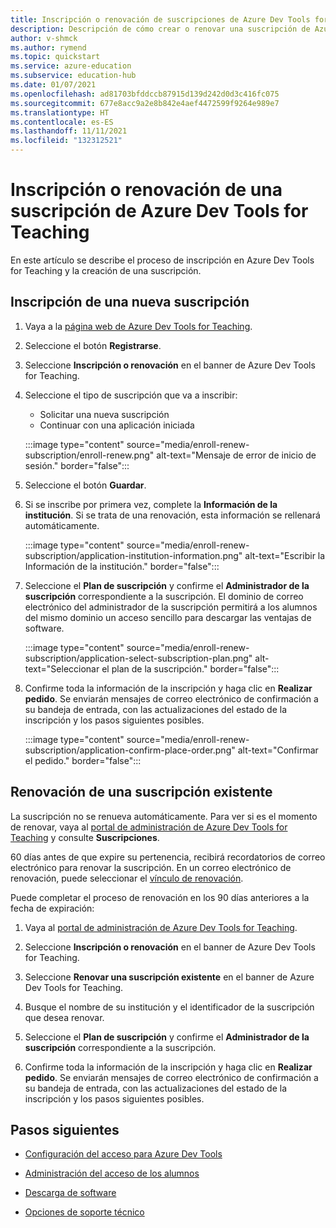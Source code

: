 ```yaml
---
title: Inscripción o renovación de suscripciones de Azure Dev Tools for Teaching
description: Descripción de cómo crear o renovar una suscripción de Azure Dev.
author: v-shmck
ms.author: rymend
ms.topic: quickstart
ms.service: azure-education
ms.subservice: education-hub
ms.date: 01/07/2021
ms.openlocfilehash: ad81703bfddccb87915d139d242d0d3c416fc075
ms.sourcegitcommit: 677e8acc9a2e8b842e4aef4472599f9264e989e7
ms.translationtype: HT
ms.contentlocale: es-ES
ms.lasthandoff: 11/11/2021
ms.locfileid: "132312521"
---
```

# <a name="enroll-or-renew-an-azure-dev-tools-for-teaching-subscription"></a>Inscripción o renovación de una suscripción de Azure Dev Tools for Teaching

En este artículo se describe el proceso de inscripción en Azure Dev Tools for Teaching y la creación de una suscripción.

## <a name="enroll-a-new-subscription"></a>Inscripción de una nueva suscripción

1. Vaya a la [página web de Azure Dev Tools for Teaching](https://azure.microsoft.com/education/institutions/).
1. Seleccione el botón **Registrarse**. 
1. Seleccione **Inscripción o renovación** en el banner de Azure Dev Tools for Teaching.
1. Seleccione el tipo de suscripción que va a inscribir:
    - Solicitar una nueva suscripción
    - Continuar con una aplicación iniciada
 
    :::image type="content" source="media/enroll-renew-subscription/enroll-renew.png" alt-text="Mensaje de error de inicio de sesión." border="false":::

1. Seleccione el botón **Guardar**.

1. Si se inscribe por primera vez, complete la **Información de la institución**. Si se trata de una renovación, esta información se rellenará automáticamente.

    :::image type="content" source="media/enroll-renew-subscription/application-institution-information.png" alt-text="Escribir la Información de la institución." border="false":::

1. Seleccione el **Plan de suscripción** y confirme el **Administrador de la suscripción** correspondiente a la suscripción. El dominio de correo electrónico del administrador de la suscripción permitirá a los alumnos del mismo dominio un acceso sencillo para descargar las ventajas de software.

    :::image type="content" source="media/enroll-renew-subscription/application-select-subscription-plan.png" alt-text="Seleccionar el plan de la suscripción." border="false":::
    
1. Confirme toda la información de la inscripción y haga clic en **Realizar pedido**. Se enviarán mensajes de correo electrónico de confirmación a su bandeja de entrada, con las actualizaciones del estado de la inscripción y los pasos siguientes posibles.

    :::image type="content" source="media/enroll-renew-subscription/application-confirm-place-order.png" alt-text="Confirmar el pedido." border="false":::

## <a name="renew-an-existing-subscription"></a>Renovación de una suscripción existente

La suscripción no se renueva automáticamente. Para ver si es el momento de renovar, vaya al [portal de administración de Azure Dev Tools for Teaching](https://portal.azureforeducation.microsoft.com/) y consulte **Suscripciones**.

60 días antes de que expire su pertenencia, recibirá recordatorios de correo electrónico para renovar la suscripción. En un correo electrónico de renovación, puede seleccionar el [vínculo de renovación](https://portal.azureforeducation.microsoft.com/).

Puede completar el proceso de renovación en los 90 días anteriores a la fecha de expiración:

1. Vaya al [portal de administración de Azure Dev Tools for Teaching](https://portal.azureforeducation.microsoft.com/).

1. Seleccione **Inscripción o renovación** en el banner de Azure Dev Tools for Teaching.

1. Seleccione **Renovar una suscripción existente** en el banner de Azure Dev Tools for Teaching.

1. Busque el nombre de su institución y el identificador de la suscripción que desea renovar.

1. Seleccione el **Plan de suscripción** y confirme el **Administrador de la suscripción** correspondiente a la suscripción.

1. Confirme toda la información de la inscripción y haga clic en **Realizar pedido**. Se enviarán mensajes de correo electrónico de confirmación a su bandeja de entrada, con las actualizaciones del estado de la inscripción y los pasos siguientes posibles.


## <a name="next-steps"></a>Pasos siguientes

- [Configuración del acceso para Azure Dev Tools](set-up-access.md)

- [Administración del acceso de los alumnos](manage-students.md)

- [Descarga de software](download-software.md)

- [Opciones de soporte técnico](program-support.md)
